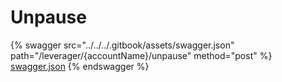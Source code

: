 # Unpause

{% swagger src="../../../.gitbook/assets/swagger.json" path="/leverager/{accountName}/unpause" method="post" %}
[swagger.json](../../../.gitbook/assets/swagger.json)
{% endswagger %}
